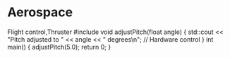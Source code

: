 # Aerospace
Flight control,Thruster
#include <iostream>
void adjustPitch(float angle) {
    std::cout << "Pitch adjusted to " << angle << " degrees\n";
    // Hardware control
}
int main() {
    adjustPitch(5.0);
    return 0;
}
